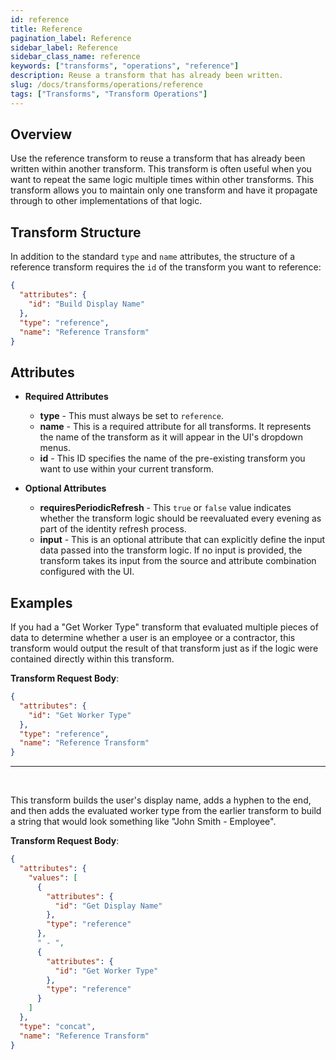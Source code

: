 ```yaml
---
id: reference
title: Reference
pagination_label: Reference
sidebar_label: Reference
sidebar_class_name: reference
keywords: ["transforms", "operations", "reference"]
description: Reuse a transform that has already been written.
slug: /docs/transforms/operations/reference
tags: ["Transforms", "Transform Operations"]
---
```


## Overview

Use the reference transform to reuse a transform that has already been written
within another transform. This transform is often useful when you want to repeat
the same logic multiple times within other transforms. This transform allows you
to maintain only one transform and have it propagate through to other
implementations of that logic.

## Transform Structure

In addition to the standard `type` and `name` attributes, the structure of a
reference transform requires the `id` of the transform you want to reference:

```json
{
  "attributes": {
    "id": "Build Display Name"
  },
  "type": "reference",
  "name": "Reference Transform"
}
```

## Attributes

- **Required Attributes**

  - **type** - This must always be set to `reference`.
  - **name** - This is a required attribute for all transforms. It represents
    the name of the transform as it will appear in the UI's dropdown menus.
  - **id** - This ID specifies the name of the pre-existing transform you want
    to use within your current transform.

- **Optional Attributes**
  - **requiresPeriodicRefresh** - This `true` or `false` value indicates whether
    the transform logic should be reevaluated every evening as part of the
    identity refresh process.
  - **input** - This is an optional attribute that can explicitly define the
    input data passed into the transform logic. If no input is provided, the
    transform takes its input from the source and attribute combination
    configured with the UI.

## Examples

If you had a "Get Worker Type" transform that evaluated multiple pieces of data
to determine whether a user is an employee or a contractor, this transform would
output the result of that transform just as if the logic were contained directly
within this transform.

**Transform Request Body**:

```json
{
  "attributes": {
    "id": "Get Worker Type"
  },
  "type": "reference",
  "name": "Reference Transform"
}
```

---

<p>&nbsp;</p>

This transform builds the user's display name, adds a hyphen to the end, and
then adds the evaluated worker type from the earlier transform to build a string
that would look something like "John Smith - Employee".

**Transform Request Body**:

```json
{
  "attributes": {
    "values": [
      {
        "attributes": {
          "id": "Get Display Name"
        },
        "type": "reference"
      },
      " - ",
      {
        "attributes": {
          "id": "Get Worker Type"
        },
        "type": "reference"
      }
    ]
  },
  "type": "concat",
  "name": "Reference Transform"
}
```
